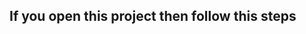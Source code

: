 ## If you open this project then follow this steps
<!-- 
step 1 = connect the internet on your machine
step 2 = open project path in file then in path in write cmd and Enter
step 3 = python -m venv env
step 4 = env\scripts\activate.bat
step 5 = pip install -r requirements.txt
step 6 = python manage.py makemigrations
step 7 = python manage.py migrate
step 8 = python manage.py runserver
step 9 = you have receive a ip address copy this and past in Browser again login and explore   -->
